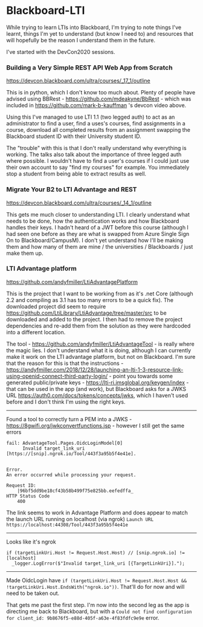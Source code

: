 # Blackboard-LTI
While trying to learn LTIs into Blackboard, I'm trying to note things I've learnt, things I'm yet to understand (but know I need to) and resources that will hopefully be the reason I understand them in the future.

I've started with the DevCon2020 sessions. 

### Building a Very Simple REST API Web App from Scratch

https://devcon.blackboard.com/ultra/courses/_17_1/outline

This is in python, which I don't know too much about. Plenty of people have advised using BBRest - https://github.com/mdeakyne/BbRest - which was included in https://github.com/mark-b-kauffman 's devcon video above. 

Using this I've managed to use LTI 1.1 (two legged auth) to act as an administrator to find a user, find a uses's courses, find assignments in a course, download all completed results from an assignment swapping the Blackboard student ID with their University student ID.

The "trouble" with this is that I don't really understand why everything is working. The talks also talk about the importance of three legged auth where possible. I wouldn't have to find a user's courses if I could just use their own account to say "find my courses" for example. You immediately stop a student from being able to extract results as well.

### Migrate Your B2 to LTI Advantage and REST 

https://devcon.blackboard.com/ultra/courses/_14_1/outline

This gets me much closer to understanding LTI. I clearly understand what needs to be done, how the authentication works and how Blackboard handles their keys. I hadn't heard of a JWT before this course (although I had seen one before as they are what is swapped from Azure Single Sign On to Blackboard/CampusM). I don't yet understand how I'll be making them and how many of them are mine / the universities / Blackboards / just make them up.

### LTI Advantage platform

https://github.com/andyfmiller/LtiAdvantagePlatform

This is the project that I want to be working from as it's .net Core (although 2.2 and compiling as 3.1 has too many errors to be a quick fix). The downloaded project did seem to require https://github.com/LtiLibrary/LtiAdvantage/tree/master/src to be downloaded and added to the project. I then had to remove the project dependencies and re-add them from the solution as they were hardcoded into a different location.

The tool - https://github.com/andyfmiller/LtiAdvantageTool - is really where the magic lies. I don't understand what it is doing, although I can currently make it work on the LTI advantage platform, but not on Blackboard. I'm sure that the reason for this is that the instructions - https://andyfmiller.com/2018/12/28/launching-an-lti-1-3-resource-link-using-openid-connect-third-party-login/ - point you towards some generated public/private keys - https://lti-ri.imsglobal.org/keygen/index - that can be used in the app (and work), but Blackboard asks for a JWKS URL https://auth0.com/docs/tokens/concepts/jwks, which I haven't used before and I don't think I'm using the right keys. 

---

Found a tool to correctly turn a PEM into a JWKS - https://8gwifi.org/jwkconvertfunctions.jsp - however I still get the same errors

```
fail: AdvantageTool.Pages.OidcLoginModel[0]
      Invalid target_link_uri [https://[snip].ngrok.io/Tool/443f3a95b5f4e41e].
      
      
Error.
An error occurred while processing your request.

Request ID:
    |96bf5dd9be18cf43b58b499f75e825bb.eefedffa_
HTTP Status Code
    400
```

The link seems to work in Advantage Platform and does appear to match the launch URL running on localhost (via ngrok) `Launch URL  
https://localhost:44308/Tool/443f3a95b5f4e41e`

---

Looks like it's ngrok 
```
if (targetLinkUri.Host != Request.Host.Host) // [snip.ngrok.io] != [localhost]
  _logger.LogError($"Invalid target_link_uri [{TargetLinkUri}].");
```

---

Made OidcLogin have `if (targetLinkUri.Host != Request.Host.Host && !targetLinkUri.Host.EndsWith("ngrok.io"))`. That'll do for now and will need to be taken out.

That gets me past the first step. I'm now into the second leg as the app is directing me back to Blackboard, but with a `Could not find configuration for client_id: 9b8676f5-e88d-405f-a63e-4f83fdfc9e9e` error.
